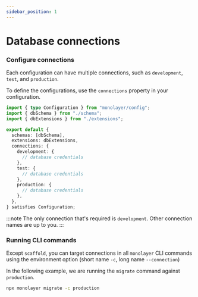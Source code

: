 ```yaml
---
sidebar_position: 1
---
```


# Database connections

### Configure connections

Each configuration can have multiple connections, such as `development`, `test`, and `production`.

To define the configurations, use the `connections` property in your configuration.

```ts title="configuration.ts"
import { type Configuration } from "monolayer/config";
import { dbSchema } from "./schema";
import { dbExtensions } from "./extensions";

export default {
  schemas: [dbSchema],
  extensions: dbExtensions,
  connections: {
    development: {
      // database credentials
    },
    test: {
      // database credentials
    },
    production: {
      // database credentials
    },
  },
} satisfies Configuration;
```

:::note
The only connection that's required is `development`. Other connection names are up to you.
:::

### Running CLI commands

Except `scaffold`, you can target connections in all `monolayer` CLI commands using the environment
option (short name `-c`, long name `--connection`)

In the following example, we are running the `migrate` command against `production`.

```bash
npx monolayer migrate -c production
```

